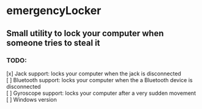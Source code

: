 # emergencyLocker
## Small utility to lock your computer when someone tries to steal it


### TODO:
[x] Jack support: locks your computer when the jack is disconnected\
[ ] Bluetooth support: locks your computer when the a Bluetooth device is disconnected\
[ ] Gyroscope support: locks your computer after a very sudden movement\
[ ] Windows version